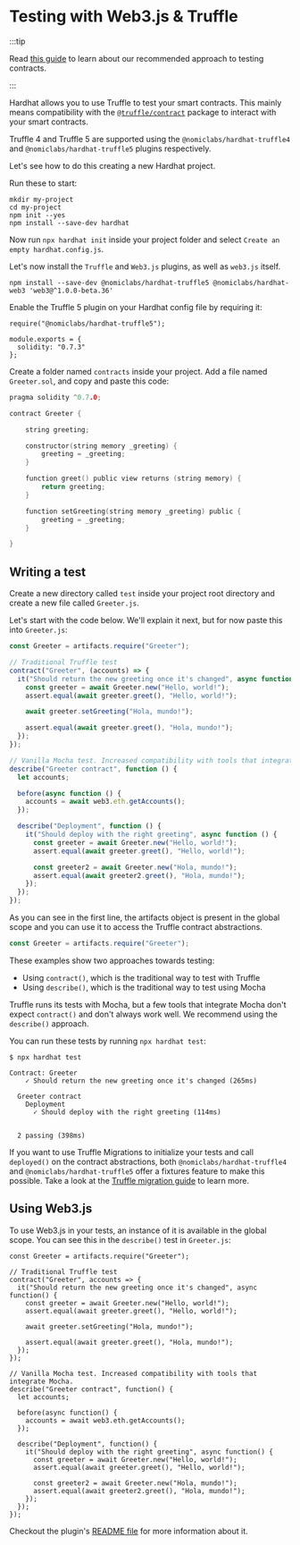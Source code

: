 # Testing with Web3.js & Truffle

:::tip

Read [this guide](/hardhat-runner/docs/guides/test-contracts.md) to learn about our recommended approach to testing contracts.

:::

Hardhat allows you to use Truffle to test your smart contracts. This mainly means compatibility with the [`@truffle/contract`](https://www.npmjs.com/package/@truffle/contract) package to interact with your smart contracts.

Truffle 4 and Truffle 5 are supported using the `@nomiclabs/hardhat-truffle4` and `@nomiclabs/hardhat-truffle5` plugins respectively.

Let's see how to do this creating a new Hardhat project.

Run these to start:

```
mkdir my-project
cd my-project
npm init --yes
npm install --save-dev hardhat
```

Now run `npx hardhat init` inside your project folder and select `Create an empty hardhat.config.js`.

Let's now install the `Truffle` and `Web3.js` plugins, as well as `web3.js` itself.

```
npm install --save-dev @nomiclabs/hardhat-truffle5 @nomiclabs/hardhat-web3 'web3@^1.0.0-beta.36'
```

Enable the Truffle 5 plugin on your Hardhat config file by requiring it:

```js{1}
require("@nomiclabs/hardhat-truffle5");

module.exports = {
  solidity: "0.7.3"
};
```

Create a folder named `contracts` inside your project. Add a file named `Greeter.sol`, and copy and paste this code:

```c
pragma solidity ^0.7.0;

contract Greeter {

    string greeting;

    constructor(string memory _greeting) {
        greeting = _greeting;
    }

    function greet() public view returns (string memory) {
        return greeting;
    }

    function setGreeting(string memory _greeting) public {
        greeting = _greeting;
    }

}
```

## Writing a test

Create a new directory called `test` inside your project root directory and create a new file called `Greeter.js`.

Let's start with the code below. We'll explain it next, but for now paste this into `Greeter.js`:

```js
const Greeter = artifacts.require("Greeter");

// Traditional Truffle test
contract("Greeter", (accounts) => {
  it("Should return the new greeting once it's changed", async function () {
    const greeter = await Greeter.new("Hello, world!");
    assert.equal(await greeter.greet(), "Hello, world!");

    await greeter.setGreeting("Hola, mundo!");

    assert.equal(await greeter.greet(), "Hola, mundo!");
  });
});

// Vanilla Mocha test. Increased compatibility with tools that integrate Mocha.
describe("Greeter contract", function () {
  let accounts;

  before(async function () {
    accounts = await web3.eth.getAccounts();
  });

  describe("Deployment", function () {
    it("Should deploy with the right greeting", async function () {
      const greeter = await Greeter.new("Hello, world!");
      assert.equal(await greeter.greet(), "Hello, world!");

      const greeter2 = await Greeter.new("Hola, mundo!");
      assert.equal(await greeter2.greet(), "Hola, mundo!");
    });
  });
});
```

As you can see in the first line, the artifacts object is present in the global scope and you can use it to access the Truffle contract abstractions.

```js
const Greeter = artifacts.require("Greeter");
```

These examples show two approaches towards testing:

- Using `contract()`, which is the traditional way to test with Truffle
- Using `describe()`, which is the traditional way to test using Mocha

Truffle runs its tests with Mocha, but a few tools that integrate Mocha don't expect `contract()` and don't always work well. We recommend using the `describe()` approach.

You can run these tests by running `npx hardhat test`:

```
$ npx hardhat test

Contract: Greeter
    ✓ Should return the new greeting once it's changed (265ms)

  Greeter contract
    Deployment
      ✓ Should deploy with the right greeting (114ms)


  2 passing (398ms)
```

If you want to use Truffle Migrations to initialize your tests and call `deployed()` on the contract abstractions, both `@nomiclabs/hardhat-truffle4` and `@nomiclabs/hardhat-truffle5` offer a fixtures feature to make this possible. Take a look at the [Truffle migration guide](./truffle-migration.md) to learn more.

## Using Web3.js

To use Web3.js in your tests, an instance of it is available in the global scope. You can see this in the `describe()` test in `Greeter.js`:

```js{20}
const Greeter = artifacts.require("Greeter");

// Traditional Truffle test
contract("Greeter", accounts => {
  it("Should return the new greeting once it's changed", async function() {
    const greeter = await Greeter.new("Hello, world!");
    assert.equal(await greeter.greet(), "Hello, world!");

    await greeter.setGreeting("Hola, mundo!");

    assert.equal(await greeter.greet(), "Hola, mundo!");
  });
});

// Vanilla Mocha test. Increased compatibility with tools that integrate Mocha.
describe("Greeter contract", function() {
  let accounts;

  before(async function() {
    accounts = await web3.eth.getAccounts();
  });

  describe("Deployment", function() {
    it("Should deploy with the right greeting", async function() {
      const greeter = await Greeter.new("Hello, world!");
      assert.equal(await greeter.greet(), "Hello, world!");

      const greeter2 = await Greeter.new("Hola, mundo!");
      assert.equal(await greeter2.greet(), "Hola, mundo!");
    });
  });
});
```

Checkout the plugin's [README file](https://github.com/NomicFoundation/hardhat/tree/main/packages/hardhat-truffle5) for more information about it.

[hardhat runtime environment]: /documentation/#hardhat-runtime-environment-hre
